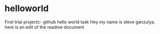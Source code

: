 # helloworld
First trial projectc- github hello world task
Hey my name is steve ganzulya, here is an edit of the readme document
